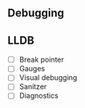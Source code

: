 ## Debugging

## LLDB

- [ ] Break pointer
- [ ] Gauges
- [ ] Visual debugging
- [ ] Sanitzer
- [ ] Diagnostics